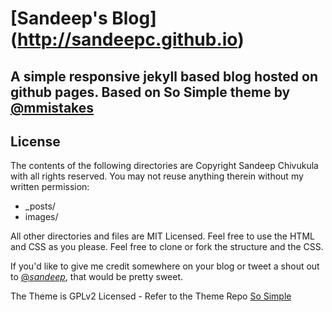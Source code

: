 # [Sandeep's Blog] (http://sandeepc.github.io)


A simple responsive jekyll based blog hosted on github pages. Based on So Simple theme by [@mmistakes](http://twitter.com/mmistakes) 
---

## License

The contents of the following directories are Copyright Sandeep Chivukula with all rights reserved. 
You may not reuse anything therein without my written permission:

* _posts/
* images/

All other directories and files are MIT Licensed. 
Feel free to use the HTML and CSS as you please. Feel free to clone or fork the structure and the CSS.

If you'd like to give me credit somewhere on your blog or tweet a shout out to [@_sandeep_](https://twitter.com/_sandeep), that would be pretty sweet.

The Theme is GPLv2 Licensed - Refer to the Theme Repo [So Simple](https://github.com/mmistakes/so-simple-theme)
